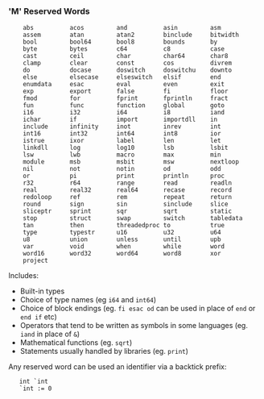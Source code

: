 ### 'M' Reserved Words

````
    abs          acos         and          asin         asm          
    assem        atan         atan2        binclude     bitwidth     
    bool         bool64       bool8        bounds       by           
    byte         bytes        c64          c8           case         
    cast         ceil         char         char64       char8        
    clamp        clear        const        cos          divrem       
    do           docase       doswitch     doswitchu    downto       
    else         elsecase     elseswitch   elsif        end          
    enumdata     esac         eval         even         exit         
    exp          export       false        fi           floor        
    fmod         for          fprint       fprintln     fract        
    fun          func         function     global       goto         
    i16          i32          i64          i8           iand         
    ichar        if           import       importdll    in           
    include      infinity     inot         inrev        int          
    int16        int32        int64        int8         ior          
    istrue       ixor         label        len          let          
    linkdll      log          log10        lsb          lsbit        
    lsw          lwb          macro        max          min          
    module       msb          msbit        msw          nextloop     
    nil          not          notin        od           odd          
    or           pi           print        println      proc         
    r32          r64          range        read         readln       
    real         real32       real64       recase       record       
    redoloop     ref          rem          repeat       return       
    round        sign         sin          sinclude     slice        
    sliceptr     sprint       sqr          sqrt         static       
    stop         struct       swap         switch       tabledata    
    tan          then         threadedproc to           true         
    type         typestr      u16          u32          u64          
    u8           union        unless       until        upb          
    var          void         when         while        word         
    word16       word32       word64       word8        xor          
    project
````

Includes:
* Built-in types
* Choice of type names (eg `i64` and `int64`)
* Choice of block endings (eg. `fi esac od` can be used in place of `end` or `end if` etc)
* Operators that tend to be written as symbols in some languages (eg. `iand` in place of `&`)
* Mathematical functions (eg. `sqrt`)
* Statements usually handled by libraries (eg. `print`)


Any reserved word can be used an identifier via a backtick prefix:
````
   int `int
   `int := 0
````
